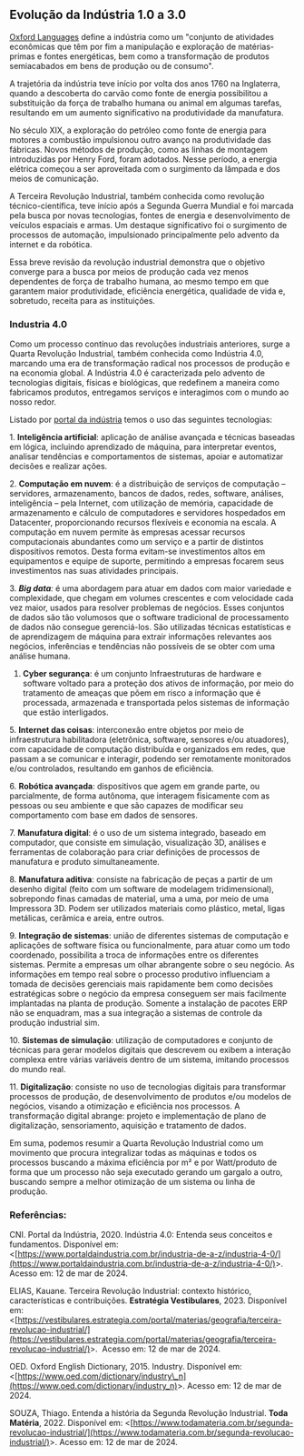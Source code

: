 ## Evolução da Indústria 1.0 a 3.0

[Oxford Languages](https://www.oed.com/dictionary/industry_n?tab=meaning_and_use#540690) define a indústria como um &quot;conjunto de atividades econômicas que têm por fim a manipulação e exploração de matérias-primas e fontes energéticas, bem como a transformação de produtos semiacabados em bens de produção ou de consumo&quot;.

A trajetória da indústria teve início por volta dos anos 1760 na Inglaterra, quando a descoberta do carvão como fonte de energia possibilitou a substituição da força de trabalho humana ou animal em algumas tarefas, resultando em um aumento significativo na produtividade da manufatura.

No século XIX, a exploração do petróleo como fonte de energia para motores a combustão impulsionou outro avanço na produtividade das fábricas. Novos métodos de produção, como as linhas de montagem introduzidas por Henry Ford, foram adotados. Nesse período, a energia elétrica começou a ser aproveitada com o surgimento da lâmpada e dos meios de comunicação.

A Terceira Revolução Industrial, também conhecida como revolução técnico-científica, teve início após a Segunda Guerra Mundial e foi marcada pela busca por novas tecnologias, fontes de energia e desenvolvimento de veículos espaciais e armas. Um destaque significativo foi o surgimento de processos de automação, impulsionado principalmente pelo advento da internet e da robótica.

Essa breve revisão da revolução industrial demonstra que o objetivo converge para a busca por meios de produção cada vez menos dependentes de força de trabalho humana, ao mesmo tempo em que garantem maior produtividade, eficiência energética, qualidade de vida e, sobretudo, receita para as instituições.

### Industria 4.0

Como um processo contínuo das revoluções industriais anteriores, surge a Quarta Revolução Industrial, também conhecida como Indústria 4.0, marcando uma era de transformação radical nos processos de produção e na economia global. A Indústria 4.0 é caracterizada pelo advento de tecnologias digitais, físicas e biológicas, que redefinem a maneira como fabricamos produtos, entregamos serviços e interagimos com o mundo ao nosso redor.

Listado por [portal da indústria](https://www.portaldaindustria.com.br/industria-de-a-z/industria-4-0/) temos o uso das seguintes tecnologias:

1\. **Inteligência artificial**: aplicação de análise avançada e técnicas baseadas em lógica, incluindo aprendizado de máquina, para interpretar eventos, analisar tendências e comportamentos de sistemas, apoiar e automatizar decisões e realizar ações.

2\. **Computação em nuvem**: é a distribuição de serviços de computação – servidores, armazenamento, bancos de dados, redes, software, análises, inteligência – pela Internet, com utilização de memória, capacidade de armazenamento e cálculo de computadores e servidores hospedados em Datacenter, proporcionando recursos flexíveis e economia na escala. A computação em nuvem permite às empresas acessar recursos computacionais abundantes como um serviço e a partir de distintos dispositivos remotos. Desta forma evitam-se investimentos altos em equipamentos e equipe de suporte, permitindo a empresas focarem seus investimentos nas suas atividades principais.

3\. _**Big data**:_ é uma abordagem para atuar em dados com maior variedade e complexidade, que chegam em volumes crescentes e com velocidade cada vez maior, usados para resolver problemas de negócios. Esses conjuntos de dados são tão volumosos que o software tradicional de processamento de dados não consegue gerenciá-los. São utilizadas técnicas estatísticas e de aprendizagem de máquina para extrair informações relevantes aos negócios, inferências e tendências não possíveis de se obter com uma análise humana.

1.  **Cyber segurança**: é um conjunto Infraestruturas de hardware e software voltado para a proteção dos ativos de informação, por meio do tratamento de ameaças que põem em risco a informação que é processada, armazenada e transportada pelos sistemas de informação que estão interligados.

5\. **Internet das coisas**: interconexão entre objetos por meio de infraestrutura habilitadora (eletrônica, software, sensores e/ou atuadores), com capacidade de computação distribuída e organizados em redes, que passam a se comunicar e interagir, podendo ser remotamente monitorados e/ou controlados, resultando em ganhos de eficiência.

6\. **Robótica avançada**: dispositivos que agem em grande parte, ou parcialmente, de forma autônoma, que interagem fisicamente com as pessoas ou seu ambiente e que são capazes de modificar seu comportamento com base em dados de sensores.

7\. **Manufatura digital**: é o uso de um sistema integrado, baseado em computador, que consiste em simulação, visualização 3D, análises e ferramentas de colaboração para criar definições de processos de manufatura e produto simultaneamente.

8\. **Manufatura aditiva**: consiste na fabricação de peças a partir de um desenho digital (feito com um software de modelagem tridimensional), sobrepondo finas camadas de material, uma a uma, por meio de uma Impressora 3D. Podem ser utilizados materiais como plástico, metal, ligas metálicas, cerâmica e areia, entre outros.

9\. **Integração de sistemas**: união de diferentes sistemas de computação e aplicações de software física ou funcionalmente, para atuar como um todo coordenado, possibilita a troca de informações entre os diferentes sistemas. Permite a empresas um olhar abrangente sobre o seu negócio. As informações em tempo real sobre o processo produtivo influenciam a tomada de decisões gerenciais mais rapidamente bem como decisões estratégicas sobre o negócio da empresa conseguem ser mais facilmente implantadas na planta de produção. Somente a instalação de pacotes ERP não se enquadram, mas a sua integração a sistemas de controle da produção industrial sim.

10\. **Sistemas de simulação**: utilização de computadores e conjunto de técnicas para gerar modelos digitais que descrevem ou exibem a interação complexa entre várias variáveis dentro de um sistema, imitando processos do mundo real.

11\. **Digitalização**: consiste no uso de tecnologias digitais para transformar processos de produção, de desenvolvimento de produtos e/ou modelos de negócios, visando a otimização e eficiência nos processos. A transformação digital abrange: projeto e implementação de plano de digitalização, sensoriamento, aquisição e tratamento de dados.

Em suma, podemos resumir a Quarta Revolução Industrial como um movimento que procura integralizar todas as máquinas e todos os processos buscando a máxima eficiência por m² e por Watt/produto de forma que um processo não seja executado gerando um gargalo a outro, buscando sempre a melhor otimização de um sistema ou linha de produção.

### **Referências:**

CNI. Portal da Indústria, 2020. Indústria 4.0: Entenda seus conceitos e fundamentos. Disponível em: &lt;[https://www.portaldaindustria.com.br/industria-de-a-z/industria-4-0/](https://www.portaldaindustria.com.br/industria-de-a-z/industria-4-0/)&gt;. Acesso em: 12 de mar de 2024.

ELIAS, Kauane. Terceira Revolução Industrial: contexto histórico, características e contribuições. **Estratégia Vestibulares**, 2023. Disponível em: &lt;[https://vestibulares.estrategia.com/portal/materias/geografia/terceira-revolucao-industrial/](https://vestibulares.estrategia.com/portal/materias/geografia/terceira-revolucao-industrial/)&gt;.  Acesso em: 12 de mar de 2024.

OED. Oxford English Dictionary, 2015. Industry. Disponível em: &lt;[https://www.oed.com/dictionary/industry\_n](https://www.oed.com/dictionary/industry_n)&gt;. Acesso em: 12 de mar de 2024.

SOUZA, Thiago. Entenda a história da Segunda Revolução Industrial. **Toda Matéria**, 2022. Disponível em: &lt;[https://www.todamateria.com.br/segunda-revolucao-industrial/](https://www.todamateria.com.br/segunda-revolucao-industrial/)&gt;. Acesso em: 12 de mar de 2024.
